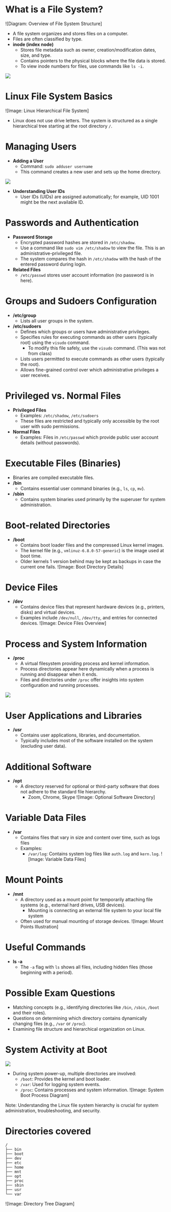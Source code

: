 # What is a File System?
![Diagram: Overview of File System Structure]
- A file system organizes and stores files on a computer.
- Files are often classified by type.
- **inode (index node)**
	- Stores file metadata such as owner, creation/modification dates, size, and type.
	- Contains pointers to the physical blocks where the file data is stored.
	- To view inode numbers for files, use commands like `ls -i`.

![](img/1.png)

# Linux File System Basics
![Image: Linux Hierarchical File System]
- Linux does not use drive letters. The system is structured as a single hierarchical tree starting at the root directory `/`.

# Managing Users
- **Adding a User**
	- Command: `sudo adduser username`
	- This command creates a new user and sets up the home directory.

![](img/2.png)

- **Understanding User IDs**
	- User IDs (UIDs) are assigned automatically; for example, UID 1001 might be the next available ID.
	
# Passwords and Authentication
- **Password Storage**
	- Encrypted password hashes are stored in `/etc/shadow`.
	- Use a command like `sudo vim /etc/shadow` to view the file. This is an administrative-privileged file.
	- The system compares the hash in `/etc/shadow` with the hash of the entered password during login.
- **Related Files**
	- `/etc/passwd` stores user account information (no password is in here).

# Groups and Sudoers Configuration
- **/etc/group**
	- Lists all user groups in the system.
- **/etc/sudoers**
	- Defines which groups or users have administrative privileges.
	- Specifies rules for executing commands as other users (typically root) using the `visudo` command.
		- To modify this file safely, use the `visudo` command. (This was not from class)
	- Lists users permitted to execute commands as other users (typically the root).
	- Allows fine-grained control over which administrative privileges a user receives.

# Privileged vs. Normal Files
- **Privileged Files**
	- Examples: `/etc/shadow`, `/etc/sudoers`
	- These files are restricted and typically only accessible by the root user with sudo permissions.
- **Normal Files**
	- Examples: Files in `/etc/passwd` which provide public user account details (without passwords).

# Executable Files (Binaries)
- Binaries are compiled executable files.
- **/bin**
	- Contains essential user command binaries (e.g., `ls`, `cp`, `mv`).
- **/sbin**
	- Contains system binaries used primarily by the superuser for system administration.

# Boot-related Directories
- **/boot**
	- Contains boot loader files and the compressed Linux kernel images.
	- The kernel file (e.g., `vmlinuz-6.8.0-57-generic`) is the image used at boot time.
	- Older kernels 1 version behind may be kept as backups in case the current one fails.
![Image: Boot Directory Details]

# Device Files
- **/dev**
	- Contains device files that represent hardware devices (e.g., printers, disks) and virtual devices.
	- Examples include `/dev/null`, `/dev/tty`, and entries for connected devices.
![Image: Device Files Overview]

# Process and System Information
- **/proc**
	- A virtual filesystem providing process and kernel information.
	- Process directories appear here dynamically when a process is running and disappear when it ends.
	- Files and directories under `/proc` offer insights into system configuration and running processes.

![](img/3.png) 

# User Applications and Libraries
- **/usr**
	- Contains user applications, libraries, and documentation.
	- Typically includes most of the software installed on the system (excluding user data).

# Additional Software
- **/opt**
	- A directory reserved for optional or third-party software that does not adhere to the standard file hierarchy.
		- Zoom, Chrome, Skype
![Image: Optional Software Directory]

# Variable Data Files
- **/var**
	- Contains files that vary in size and content over time, such as logs files
	- Examples:
		- `/var/log`: Contains system log files like `auth.log` and `kern.log`.
![Image: Variable Data Files]

# Mount Points
- **/mnt**
	- A directory used as a mount point for temporarily attaching file systems (e.g., external hard drives, USB devices).
		- Mounting is connecting an external file system to your local file system
	- Often used for manual mounting of storage devices.
![Image: Mount Points Illustration]

# Useful Commands
- **ls -a**
	- The `-a` flag with `ls` shows all files, including hidden files (those beginning with a period).

# Possible Exam Questions
- Matching concepts (e.g., identifying directories like `/bin`, `/sbin`, `/boot` and their roles).
- Questions on determining which directory contains dynamically changing files (e.g., `/var` or `/proc`).
- Examining file structure and hierarchical organization on Linux.

# System Activity at Boot

![](img/4.png)

- During system power-up, multiple directories are involved:
	- `/boot`: Provides the kernel and boot loader.
	- `/var`: Used for logging system events.
	- `/proc`: Contains processes and system information.
![Image: System Boot Process Diagram]

Note: Understanding the Linux file system hierarchy is crucial for system administration, troubleshooting, and security.

# Directories covered
```
/
├── bin
├── boot
├── dev
├── etc
├── home
├── mnt
├── opt
├── proc
├── sbin
├── usr
└── var
```
![Image: Directory Tree Diagram]